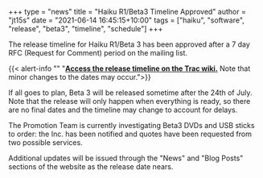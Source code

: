+++
type = "news"
title = "Haiku R1/Beta3 Timeline Approved"
author = "jt15s"
date = "2021-06-14 16:45:15+10:00"
tags = ["haiku", "software", "release", "beta3", "timeline", "schedule"]
+++

The release timeline for Haiku R1/Beta 3 has been approved after a 7 day RFC (Request for Comment) period on the mailing list.

{{< alert-info ""
"**[Access the release timeline on the Trac wiki.](https://dev.haiku-os.org/wiki/R1/Beta3/Timeline)** Note that minor changes to the dates may occur.">}}

If all goes to plan, Beta 3 will be released sometime after the 24th of July. Note that the release will only happen when everything is ready, so there are no final dates and the timeline may change to account for delays.

The Promotion Team is currently investigating Beta3 DVDs and USB sticks to order: the Inc. has been notified and quotes have been requested from two possible services. 

Additional updates will be issued through the "News" and "Blog Posts" sections of the website as the release date nears.
